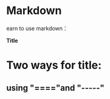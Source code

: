 # Markdown
   earn to use markdown：

**Title**

Two ways for title: 
==============

using "===="and "-----"
-----------------------
